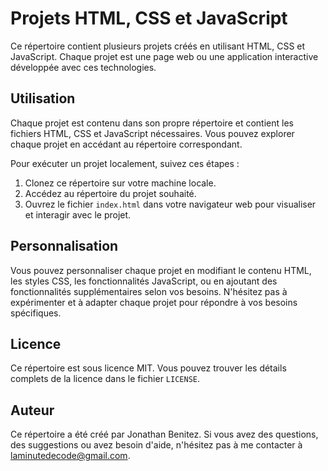 # Projets HTML, CSS et JavaScript

Ce répertoire contient plusieurs projets créés en utilisant HTML, CSS et JavaScript. Chaque projet est une page web ou une application interactive développée avec ces technologies.

## Utilisation

Chaque projet est contenu dans son propre répertoire et contient les fichiers HTML, CSS et JavaScript nécessaires. Vous pouvez explorer chaque projet en accédant au répertoire correspondant.

Pour exécuter un projet localement, suivez ces étapes :

1. Clonez ce répertoire sur votre machine locale.
2. Accédez au répertoire du projet souhaité.
3. Ouvrez le fichier `index.html` dans votre navigateur web pour visualiser et interagir avec le projet.

## Personnalisation

Vous pouvez personnaliser chaque projet en modifiant le contenu HTML, les styles CSS, les fonctionnalités JavaScript, ou en ajoutant des fonctionnalités supplémentaires selon vos besoins. N'hésitez pas à expérimenter et à adapter chaque projet pour répondre à vos besoins spécifiques.

## Licence

Ce répertoire est sous licence MIT. Vous pouvez trouver les détails complets de la licence dans le fichier `LICENSE`.

## Auteur

Ce répertoire a été créé par Jonathan Benitez. Si vous avez des questions, des suggestions ou avez besoin d'aide, n'hésitez pas à me contacter à laminutedecode@gmail.com.
